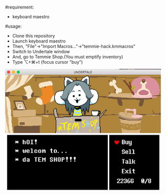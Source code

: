 #requirement:

* keyboard maestro

#usage:

* Clone this repository
* Launch keyboard maestro
* Then, "File"->"Import Macros..."->"temmie-hack.kmmacros"
* Switch to Undertale window
* And, go to Temmie Shop.(You must emptify inventory)
* Type ⌥+⌘+t (focus cursor "buy")

![](./screenshot.png)
